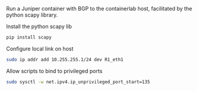 Run a Juniper container with BGP to the containerlab host, facilitated by the python scapy library.

Install the python scapy lib
```bash
pip install scapy
```

Configure local link on host 
```bash
sudo ip addr add 10.255.255.1/24 dev R1_eth1
```

Allow scripts to bind to privileged ports
```bash
sudo sysctl -w net.ipv4.ip_unprivileged_port_start=135
```